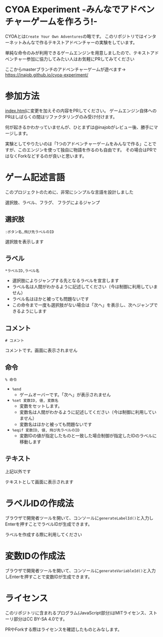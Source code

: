 # CYOA Experiment -みんなでアドベンチャーゲームを作ろう!-

CYOAとは`Create Your Own Adventures`の略です。
このリポジトリではインターネットみんなで作るテキストアドベンチャーの実験をしています。

単純な命令のみが利用できるゲームエンジンを用意しましたので、テキストアドベンチャー参加に協力してみたい人はお気軽にPRしてみてください

ここからmasterブランチのアドベンチャーゲームが遊べます→  https://inajob.github.io/cyoa-experiment/

# 参加方法

[index.html](index.html)に変更を加えその内容をPRしてください。
ゲームエンジン自体へのPRはしばらくの間はリファクタリングのみ受け付けます。

何が起きるかわかっていませんが、ひとまずは@inajobがレビュー後、勝手にマージします。

実験としてやりたいのは「1つのアドベンチャーゲームをみんなで作る」ことですが、このエンジンを使って独自に物語を作るのも自由です。
その場合はPRではなくForkなどするのが良いと思います。

# ゲーム記述言語

このプロジェクトのために、非常にシンプルな言語を設計しました

選択肢、ラベル、フラグ、 フラグによるジャンプ


## 選択肢

`:ボタン名,飛び先ラベルのID`

選択肢を表示します

## ラベル

`*ラベルID,ラベル名`

- 選択肢によりジャンプする先となるラベルを宣言します
- ラベル名は人間がわかるように記述してください（今は制御に利用していません）
- ラベル名はほかと被っても問題ないです
- この命令まで一度も選択肢がない場合は「次へ」を表示し、次へジャンプできるようにします

## コメント

`# コメント`

コメントです。画面に表示されません

## 命令

`% 命令`

- `%end`
  - ゲームオーバーです。「次へ」が表示されません
- `%set 変数ID, 値, 変数名`
  - 変数をセットします。
  - 変数名は人間がわかるように記述してください（今は制御に利用していません）
  - 変数名はほかと被っても問題ないです
- `%eqif 変数ID, 値, 飛び先ラベルのID`
  - 変数IDの値が指定したものと一致した場合制御が指定したIDのラベルに移動します

## テキスト

上記以外です

テキストとして画面に表示されます

# ラベルIDの作成法

ブラウザで開発者ツールを開いて、コンソールに`generateLabelId()`と入力しEnterを押すことでラベルIDが生成できます。

ラベルを作成する際に利用してください

# 変数IDの作成法

ブラウザで開発者ツールを開いて、コンソールに`generateVariableId()`と入力しEnterを押すことで変数IDが生成できます。

# ライセンス

このリポジトリに含まれるプログラム(JavaScript部分)はMITライセンス、ストーリ部分はCC BY-SA 4.0です。

PRやForkする際はライセンスを確認したものとみなします。
